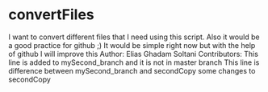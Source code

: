 # convertFiles
I want to convert different files that I need using this script. Also it would be a good practice for github ;)
It would be simple right now but with the help of github I will improve this
Author: Elias Ghadam Soltani
Contributors: 
This line is added to mySecond_branch and it is not in master branch
This line is difference between mySecond_branch and secondCopy
some changes to secondCopy
